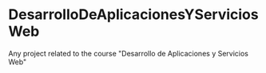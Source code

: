 # DesarrolloDeAplicacionesYServiciosWeb
Any project related to the course "Desarrollo de Aplicaciones y Servicios Web"
